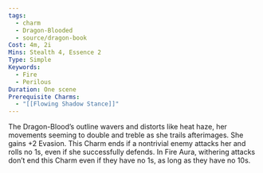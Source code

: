 ```yaml
---
tags:
  - charm
  - Dragon-Blooded
  - source/dragon-book
Cost: 4m, 2i
Mins: Stealth 4, Essence 2
Type: Simple
Keywords:
  - Fire
  - Perilous
Duration: One scene
Prerequisite Charms:
  - "[[Flowing Shadow Stance]]"
---
```

The Dragon-Blood’s outline wavers and distorts like heat haze, her movements seeming to double and treble as she trails afterimages. She gains +2 Evasion. This Charm ends if a nontrivial enemy attacks her and rolls no 1s, even if she successfully defends. In Fire Aura, withering attacks don’t end this Charm even if they have no 1s, as long as they have no 10s.
